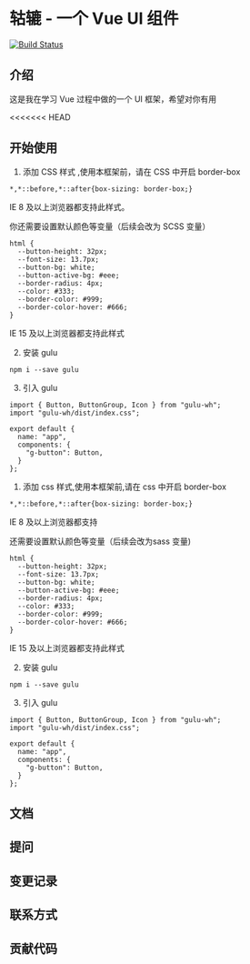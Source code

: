 # 轱辘 - 一个 Vue UI 组件 

[![Build Status](https://www.travis-ci.org/118396/gulu-demo.svg?branch=master)](https://www.travis-ci.org/118396/gulu-demo)

## 介绍
这是我在学习 Vue 过程中做的一个 UI 框架，希望对你有用


<<<<<<< HEAD
## 开始使用

1. 添加 CSS 样式 ,使用本框架前，请在 CSS 中开启 border-box
```
*,*::before,*::after{box-sizing: border-box;}
```

IE 8 及以上浏览器都支持此样式。

你还需要设置默认颜色等变量（后续会改为 SCSS 变量）

```
html {
  --button-height: 32px;
  --font-size: 13.7px;
  --button-bg: white;
  --button-active-bg: #eee;
  --border-radius: 4px;
  --color: #333;
  --border-color: #999;
  --border-color-hover: #666;
}
```
IE 15 及以上浏览器都支持此样式

2. 安装 gulu
```
npm i --save gulu
```
3. 引入 gulu
```
import { Button, ButtonGroup, Icon } from "gulu-wh";
import "gulu-wh/dist/index.css";

export default {
  name: "app",
  components: {
    "g-button": Button,
  }
};
```


1. 添加 css 样式,使用本框架前,请在 css 中开启 border-box

```
*,*::before,*::after{box-sizing: border-box;}
```
IE 8 及以上浏览器都支持

还需要设置默认颜色等变量（后续会改为sass 变量)

```
html {
  --button-height: 32px;
  --font-size: 13.7px;
  --button-bg: white;
  --button-active-bg: #eee;
  --border-radius: 4px;
  --color: #333;
  --border-color: #999;
  --border-color-hover: #666;
}
```
IE 15 及以上浏览器都支持此样式

2. 安装 gulu
```
npm i --save gulu
```

3. 引入 gulu
```
import { Button, ButtonGroup, Icon } from "gulu-wh";
import "gulu-wh/dist/index.css";

export default {
  name: "app",
  components: {
    "g-button": Button,
  }
};
```



## 文档

## 提问

## 变更记录

## 联系方式

## 贡献代码